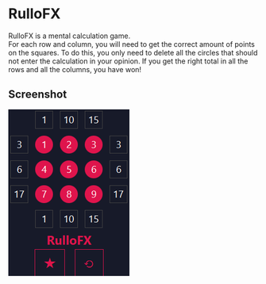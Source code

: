 # RulloFX
RulloFX is a mental calculation game. <br>
For each row and column, you will need to get the correct amount of points on the squares. To do this, you only need to delete all the circles that should not enter the calculation in your opinion. If you get the right total in all the rows and all the columns, you have won!

## Screenshot

![alt text](https://github.com/AnthonyLedru/rulloFX/blob/master/game.png)
